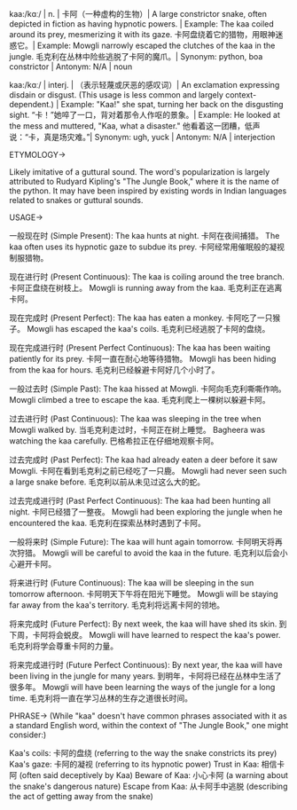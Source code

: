 kaa:/kɑː/ | n. | 卡阿（一种虚构的生物）| A large constrictor snake, often depicted in fiction as having hypnotic powers. | Example: The kaa coiled around its prey, mesmerizing it with its gaze.  卡阿盘绕着它的猎物，用眼神迷惑它。| Example: Mowgli narrowly escaped the clutches of the kaa in the jungle.  毛克利在丛林中险些逃脱了卡阿的魔爪。| Synonym: python, boa constrictor | Antonym: N/A | noun

kaa:/kɑː/ | interj. | （表示轻蔑或厌恶的感叹词）| An exclamation expressing disdain or disgust.  (This usage is less common and largely context-dependent.) | Example: "Kaa!" she spat, turning her back on the disgusting sight. “卡！”她啐了一口，背对着那令人作呕的景象。| Example: He looked at the mess and muttered, "Kaa, what a disaster." 他看着这一团糟，低声说：“卡，真是场灾难。”| Synonym: ugh, yuck | Antonym: N/A | interjection


ETYMOLOGY->

Likely imitative of a guttural sound.  The word's popularization is largely attributed to Rudyard Kipling's "The Jungle Book," where it is the name of the python.  It may have been inspired by existing words in Indian languages related to snakes or guttural sounds.


USAGE->

一般现在时 (Simple Present):
The kaa hunts at night. 卡阿在夜间捕猎。
The kaa often uses its hypnotic gaze to subdue its prey. 卡阿经常用催眠般的凝视制服猎物。

现在进行时 (Present Continuous):
The kaa is coiling around the tree branch. 卡阿正盘绕在树枝上。
Mowgli is running away from the kaa. 毛克利正在逃离卡阿。

现在完成时 (Present Perfect):
The kaa has eaten a monkey. 卡阿吃了一只猴子。
Mowgli has escaped the kaa's coils. 毛克利已经逃脱了卡阿的盘绕。

现在完成进行时 (Present Perfect Continuous):
The kaa has been waiting patiently for its prey. 卡阿一直在耐心地等待猎物。
Mowgli has been hiding from the kaa for hours. 毛克利已经躲避卡阿好几个小时了。

一般过去时 (Simple Past):
The kaa hissed at Mowgli. 卡阿向毛克利嘶嘶作响。
Mowgli climbed a tree to escape the kaa. 毛克利爬上一棵树以躲避卡阿。

过去进行时 (Past Continuous):
The kaa was sleeping in the tree when Mowgli walked by. 当毛克利走过时，卡阿正在树上睡觉。
Bagheera was watching the kaa carefully. 巴格希拉正在仔细地观察卡阿。

过去完成时 (Past Perfect):
The kaa had already eaten a deer before it saw Mowgli. 卡阿在看到毛克利之前已经吃了一只鹿。
Mowgli had never seen such a large snake before. 毛克利以前从未见过这么大的蛇。

过去完成进行时 (Past Perfect Continuous):
The kaa had been hunting all night. 卡阿已经猎了一整夜。
Mowgli had been exploring the jungle when he encountered the kaa. 毛克利在探索丛林时遇到了卡阿。

一般将来时 (Simple Future):
The kaa will hunt again tomorrow. 卡阿明天将再次狩猎。
Mowgli will be careful to avoid the kaa in the future. 毛克利以后会小心避开卡阿。

将来进行时 (Future Continuous):
The kaa will be sleeping in the sun tomorrow afternoon.  卡阿明天下午将在阳光下睡觉。
Mowgli will be staying far away from the kaa's territory. 毛克利将远离卡阿的领地。

将来完成时 (Future Perfect):
By next week, the kaa will have shed its skin. 到下周，卡阿将会蜕皮。
Mowgli will have learned to respect the kaa's power. 毛克利将学会尊重卡阿的力量。

将来完成进行时 (Future Perfect Continuous):
By next year, the kaa will have been living in the jungle for many years. 到明年，卡阿将已经在丛林中生活了很多年。
Mowgli will have been learning the ways of the jungle for a long time. 毛克利将一直在学习丛林的生存之道很长时间。

PHRASE->
(While "kaa" doesn't have common phrases associated with it as a standard English word, within the context of "The Jungle Book," one might consider:)

Kaa's coils: 卡阿的盘绕 (referring to the way the snake constricts its prey)
Kaa's gaze: 卡阿的凝视 (referring to its hypnotic power)
Trust in Kaa: 相信卡阿 (often said deceptively by Kaa)
Beware of Kaa: 小心卡阿 (a warning about the snake's dangerous nature)
Escape from Kaa:  从卡阿手中逃脱 (describing the act of getting away from the snake)
